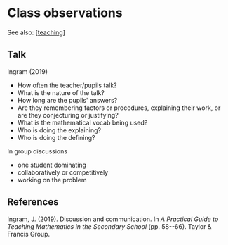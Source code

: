 # Class observations

See also: [[teaching]]

## Talk

Ingram (2019)

- How often the teacher/pupils talk?
- What is the nature of the talk?
- How long are the pupils' answers?
- Are they remembering factors or procedures, explaining their work, or are they conjecturing or justifying?
- What is the mathematical vocab being used?
- Who is doing the explaining?
- Who is doing the defining?

In group discussions

- one student dominating
- collaboratively or competitively
- working on the problem


## References

Ingram, J. (2019). Discussion and communication. In *A Practical Guide to Teaching Mathematics in the Secondary School* (pp. 58--66). Taylor & Francis Group.


[//begin]: # "Autogenerated link references for markdown compatibility"
[teaching]: teaching "Teaching"
[//end]: # "Autogenerated link references"